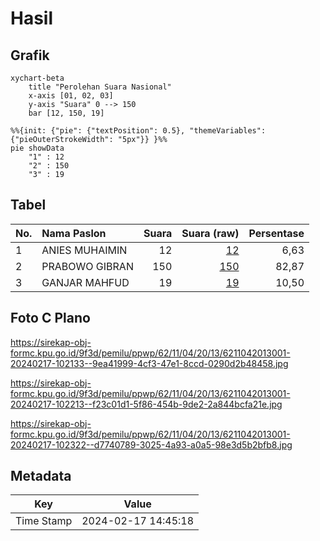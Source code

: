 # Hasil

## Grafik

```mermaid
xychart-beta
    title "Perolehan Suara Nasional"
    x-axis [01, 02, 03]
    y-axis "Suara" 0 --> 150
    bar [12, 150, 19]
```

```mermaid
%%{init: {"pie": {"textPosition": 0.5}, "themeVariables": {"pieOuterStrokeWidth": "5px"}} }%%
pie showData
    "1" : 12
    "2" : 150
    "3" : 19
```

## Tabel

| No. | Nama Paslon    | Suara | Suara (raw) | Persentase |
|:--- |:-------------- | -----:| -----------:| ----------:|
| 1   | ANIES MUHAIMIN | 12    | [12][p-1]   | 6,63       |
| 2   | PRABOWO GIBRAN | 150   | [150][p-2]  | 82,87      |
| 3   | GANJAR MAHFUD  | 19    | [19][p-3]   | 10,50      |


[p-1]: https://github.com/gigit-pemilu/pemilu-2024/blob/main/pilpres/hitung-suara/sub/62-kalimantan-tengah/sub/11-pulang-pisau/sub/04-banama-tingang/sub/2013-pangi/sub/001-tps/sub/paslon-1.txt
[p-2]: https://github.com/gigit-pemilu/pemilu-2024/blob/main/pilpres/hitung-suara/sub/62-kalimantan-tengah/sub/11-pulang-pisau/sub/04-banama-tingang/sub/2013-pangi/sub/001-tps/sub/paslon-2.txt
[p-3]: https://github.com/gigit-pemilu/pemilu-2024/blob/main/pilpres/hitung-suara/sub/62-kalimantan-tengah/sub/11-pulang-pisau/sub/04-banama-tingang/sub/2013-pangi/sub/001-tps/sub/paslon-3.txt

## Foto C Plano

https://sirekap-obj-formc.kpu.go.id/9f3d/pemilu/ppwp/62/11/04/20/13/6211042013001-20240217-102133--9ea41999-4cf3-47e1-8ccd-0290d2b48458.jpg

https://sirekap-obj-formc.kpu.go.id/9f3d/pemilu/ppwp/62/11/04/20/13/6211042013001-20240217-102213--f23c01d1-5f86-454b-9de2-2a844bcfa21e.jpg

https://sirekap-obj-formc.kpu.go.id/9f3d/pemilu/ppwp/62/11/04/20/13/6211042013001-20240217-102322--d7740789-3025-4a93-a0a5-98e3d5b2bfb8.jpg


## Metadata

| Key        | Value               |
| ---------- | ------------------- |
| Time Stamp | 2024-02-17 14:45:18 |



